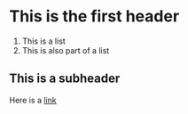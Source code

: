 # This is the first header
  1. This is a list
  2. This is also part of a list
 
 ## This is a subheader

Here is a [link]('https://www.nba.com')

